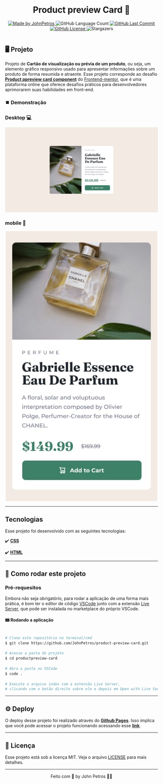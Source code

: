 <h1 align="center">
    Product preview Card 🎴
</h1>

<div align="center">
   <a href="https://github.com/JohnPetros">
      <img alt="Made by JohnPetros" src="https://img.shields.io/badge/made%20by-JohnPetros-blueviolet">
   </a>
   <img alt="GitHub Language Count" src="https://img.shields.io/github/languages/count/JohnPetros/product-preview-card">
   <a href="https://github.com/JohnPetros/product-preview-card/commits/main">
      <img alt="GitHub Last Commit" src="https://img.shields.io/github/last-commit/JohnPetros/product-preview-card">
   </a>
  </a>
   </a>
   <a href="https://github.com/JohnPetros/product-preview-card/blob/main/LICENSE.md">
      <img alt="GitHub License" src="https://img.shields.io/github/license/JohnPetros/product-preview-card">
   </a>
    <img alt="Stargazers" src="https://img.shields.io/github/stars/JohnPetros/product-preview-card?style=social">
</div>

<br>

## 🖥️ Projeto

Projeto de **Cartão de visualização ou prévia de um produto**, ou seja, um elemento gráfico responsivo usado para apresentar informações sobre um produto de forma resumida e atraente. Esse projeto corresponde ao desafio [**Product ppreview card component**](https://www.frontendmentor.io/challenges/product-preview-card-component-GO7UmttRfa) do [Frontend-mentor](https://www.frontendmentor.io/), que é uma plataforma online que oferece desafios práticos para desenvolvedores aprimorarem suas habilidades em front-end.

### ⏹️ Demonstração

### Desktop 💻

<div align="center">
  <img width="750" alt="Imagem de demonstração do projeto versão desktop" src="./design/desktop-design.jpg" />
</div>

### mobile 📱

<div align="center">
  <img width="500" alt="Imagem de demonstração do projeto versão mobile" src="./design/mobile-design.jpg" />
</div>

---

## Tecnologias

Esse projeto foi desenvolvido com as seguintes tecnologias:

✔️ **[CSS](https://developer.mozilla.org/pt-BR/docs/Web/CSS)**

✔️ **[HTML](https://developer.mozilla.org/pt-BR/docs/Web/HTML)**

---

## 🚀 Como rodar este projeto

### Pré-requesitos

Embora não seja obrigatório, para rodar a aplicação de uma forma mais prática, é bom ter o editor de código [VSCode](https://code.visualstudio.com/) junto com a extensão [Live Server](https://marketplace.visualstudio.com/items?itemName=ritwickdey.LiveServer), que pode ser instalada no marketplace do próprio VSCode.

#### 📟 Rodando a aplicação

```bash

# Clone este repositório no terminal/cmd
$ git clone https://github.com/JohnPetros/product-preview-card.git

# Acesse a pasta do projeto
$ cd productpreview-card

# Abra a pasta no VSCode
$ code .

# Execute o arquivo index com a extensão Live Server,
# clicando com o botão direito sobre ele e depois em Open with Live Server

```

---

## ⚙️ Deploy

O deploy desse projeto foi realizado através do **[Github Pages](https://pages.github.com/)**. Isso implica que você pode acessar o projeto funcionando acessando esse **[link](johnpetros.github.io/productpreview-card/)**.

---

## 📝 Licença

Esse projeto está sob a licença MIT. Veja o arquivo [LICENSE](LICENSE) para mais detalhes.

---

<p align="center">
   Feito com 💜 by John Petros 👋🏻
</p>
